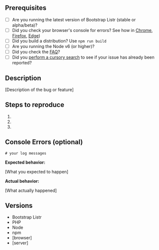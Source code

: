 ## Prerequisites

* [ ] Are you running the latest version of Bootstrap Listr (stable or alpha/beta)?
* [ ] Did you check your browser's console for errors? See how in [Chrome](https://developers.google.com/web/tools/chrome-devtools/console/#open_as_panel), [Firefox](https://developer.mozilla.org/en/docs/Tools/Browser_Console), [Edge](https://developer.microsoft.com/en-us/microsoft-edge/platform/documentation/f12-devtools-guide/console/))
* [ ] Did you build a distribution? Use `npm run build`
* [ ] Are you running the Node v6 (or higher)?
* [ ] Did you check the [FAQ](https://github.com/idleberg/Bootstrap-Listr/wiki/FAQ)?
* [ ] Did you [perform a cursory search](https://github.com/idleberg/Bootstrap-Listr/issues) to see if your issue has already been reported?

## Description

[Description of the bug or feature]

## Steps to reproduce

1.
2.
3.

## Console Errors (optional)

```
# your log messages
```

**Expected behavior:**

[What you expected to happen]

**Actual behavior:**

[What actually happened]

## Versions

* Bootstrap Listr
* PHP
* Node
* npm
* [browser]
* [server]